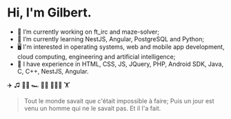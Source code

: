 # Hi, I'm Gilbert.

- 🔭 I’m currently working on ft_irc and maze-solver;
- 🌱 I’m currently learning NestJS, Angular, PostgreSQL and Python;
- 🖥️ I'm interested in operating systems, web and mobile app development, cloud computing, engineering and artificial intelligence;
- 🔨 I have experience in HTML, CSS, JS, JQuery, PHP, Android SDK, Java, C, C++, NestJS, Angular.

✈️ ♫ 🎸📖 🏎️ 👨‍💻 🏄🏽‍♂️ 🏋️

> Tout le monde savait que c'était impossible à faire; Puis un jour est venu un homme qui ne le savait pas. Et il l'a fait.
